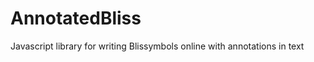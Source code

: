 AnnotatedBliss
==============

Javascript library for writing Blissymbols online with annotations in text
